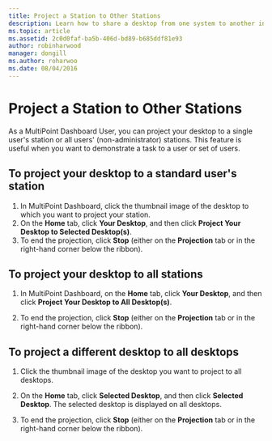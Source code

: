 ```yaml
---
title: Project a Station to Other Stations
description: Learn how to share a desktop from one system to another in MultiPoint Services
ms.topic: article
ms.assetid: 2c0d0faf-ba5b-406d-bd89-b685ddf81e93
author: robinharwood
manager: dongill
ms.author: roharwoo
ms.date: 08/04/2016
---
```

# Project a Station to Other Stations
As a MultiPoint Dashboard User, you can project your desktop to a single user's station or all users' (non-administrator) stations. This feature is useful when you want to demonstrate a task to a user or set of users.

## To project your desktop to a standard user's station

1.  In MultiPoint Dashboard, click the thumbnail image of the desktop to which you want to project your station.
2.  On the **Home** tab, click **Your Desktop**, and then click **Project Your Desktop to Selected Desktop(s)**.
3.  To end the projection, click **Stop** (either on the **Projection** tab or in the right-hand corner below the ribbon).

## To project your desktop to all stations

1.  In MultiPoint Dashboard, on the **Home** tab, click **Your Desktop**, and then click **Project Your Desktop to All Desktop(s)**.

2.  To end the projection, click **Stop** (either on the **Projection** tab or in the right-hand corner below the ribbon).

## To project a different desktop to all desktops

1.  Click the thumbnail image of the desktop you want to project to all desktops.

2.  On the **Home** tab, click **Selected Desktop**, and then click **Selected Desktop**. The selected desktop is displayed on all desktops.

3.  To end the projection, click **Stop** (either on the **Projection** tab or in the right-hand corner below the ribbon).
